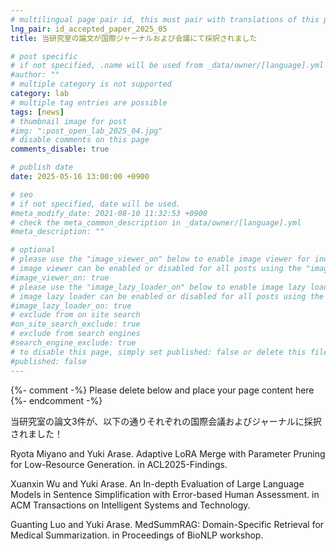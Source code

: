 ```yaml
---
# multilingual page pair id, this must pair with translations of this page. (This name must be unique)
lng_pair: id_accepted_paper_2025_05
title: 当研究室の論文が国際ジャーナルおよび会議にて採択されました

# post specific
# if not specified, .name will be used from _data/owner/[language].yml
#author: ""
# multiple category is not supported
category: lab
# multiple tag entries are possible
tags: [news]
# thumbnail image for post
#img: ":post_open_lab_2025_04.jpg"
# disable comments on this page
comments_disable: true

# publish date
date: 2025-05-16 13:00:00 +0900

# seo
# if not specified, date will be used.
#meta_modify_date: 2021-08-10 11:32:53 +0900
# check the meta_common_description in _data/owner/[language].yml
#meta_description: ""

# optional
# please use the "image_viewer_on" below to enable image viewer for individual pages or posts (_posts/ or [language]/_posts folders).
# image viewer can be enabled or disabled for all posts using the "image_viewer_posts: true" setting in _data/conf/main.yml.
#image_viewer_on: true
# please use the "image_lazy_loader_on" below to enable image lazy loader for individual pages or posts (_posts/ or [language]/_posts folders).
# image lazy loader can be enabled or disabled for all posts using the "image_lazy_loader_posts: true" setting in _data/conf/main.yml.
#image_lazy_loader_on: true
# exclude from on site search
#on_site_search_exclude: true
# exclude from search engines
#search_engine_exclude: true
# to disable this page, simply set published: false or delete this file
#published: false
---
```


{%- comment -%} Please delete below and place your page content here {%- endcomment -%}

当研究室の論文3件が、以下の通りそれぞれの国際会議およびジャーナルに採択されました！

Ryota Miyano and Yuki Arase. Adaptive LoRA Merge with Parameter Pruning for Low-Resource Generation. in ACL2025-Findings.

Xuanxin Wu and Yuki Arase. An In-depth Evaluation of Large Language Models in Sentence Simplification with Error-based Human Assessment. in ACM Transactions on Intelligent Systems and Technology.

Guanting Luo and Yuki Arase. MedSummRAG: Domain-Specific Retrieval for Medical Summarization. in Proceedings of BioNLP workshop.

